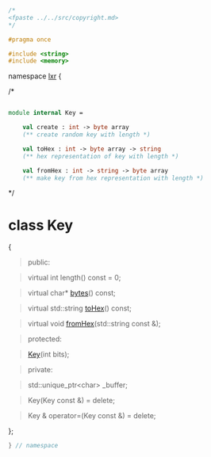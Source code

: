 ```cpp

/*
<fpaste ../../src/copyright.md>
*/

#pragma once

#include <string>
#include <memory>

````

namespace [lxr](namespace.list) {

/*

```fsharp

module internal Key =

    val create : int -> byte array
    (** create random key with length *)

    val toHex : int -> byte array -> string
    (** hex representation of key with length *)

    val fromHex : int -> string -> byte array
    (** make key from hex representation with length *)
````

*/

# class Key

{

>public:

>virtual int length() const = 0;

>virtual char* [bytes](key_functions.cpp.md)() const;

>virtual std::string [toHex](key_functions.cpp.md)() const;

>virtual void [fromHex](key_functions.cpp.md)(std::string const &);

>protected:

>[Key](key_ctor.cpp.md)(int bits);

>private:

>std::unique_ptr&lt;char&gt; _buffer;

>Key(Key const &) = delete;

>Key & operator=(Key const &) = delete;

};

```cpp
} // namespace
```